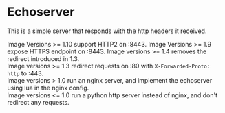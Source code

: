 # Echoserver

This is a simple server that responds with the http headers it received.

Image Versions >= 1.10 support HTTP2 on :8443.
Image Versions >= 1.9 expose HTTPS endpoint on :8443.
Image versions >= 1.4 removes the redirect introduced in 1.3.  
Image versions >= 1.3 redirect requests on :80 with `X-Forwarded-Proto: http` to :443.  
Image versions > 1.0 run an nginx server, and implement the echoserver using lua in the nginx config.  
Image versions <= 1.0 run a python http server instead of nginx, and don't redirect any requests.
